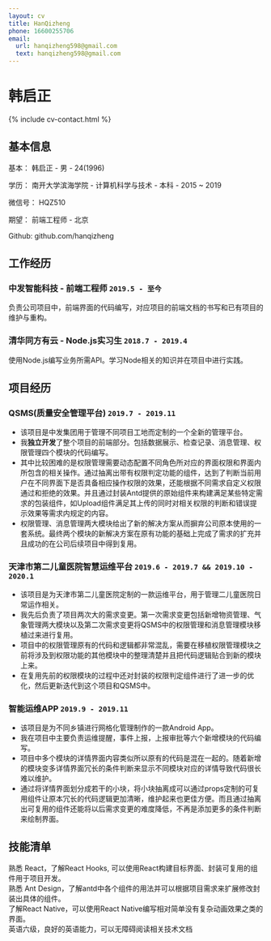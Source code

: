 ```yaml
---
layout: cv
title: HanQizheng
phone: 16600255706
email:
  url: hanqizheng598@gmail.com
  text: hanqizheng598@gmail.com
---
```


# 韩启正

<!--
include contact information from the front matter
Supported arguments:
    - homepage: url, text
    - phone
    - email
-->

{% include cv-contact.html %}

## 基本信息
基本： 韩启正 - 男 - 24(1996)

学历： 南开大学滨海学院 - 计算机科学与技术 - 本科 - 2015 ~ 2019

微信号： HQZ510

期望： 前端工程师 - 北京

Github: github.com/hanqizheng

## 工作经历

### **中发智能科技 - 前端工程师** `2019.5 - 至今`

负责公司项目中，前端界面的代码编写，对应项目的前端文档的书写和已有项目的维护与重构。

### **清华同方有云** - Node.js**实习生** `2018.7 - 2019.4`

使用Node.js编写业务所需API。学习Node相关的知识并在项目中进行实践。

## 项目经历

### **QSMS(质量安全管理平台)** `2019.7 - 2019.11`


- 该项目是中发集团用于管理不同项目工地而定制的一个全新的管理平台。<br>
- 我**独立开发**了整个项目的前端部分。包括数据展示、检查记录、消息管理、权限管理四个模块的代码编写。<br>
- 其中比较困难的是权限管理需要动态配置不同角色所对应的界面权限和界面内所包含的相关操作。通过抽离出带有权限判定功能的组件，达到了判断当前用户在不同界面下是否具备相应操作权限的效果，还能根据不同需求自定义权限通过和拒绝的效果。并且通过封装Antd提供的原始组件来构建满足某些特定需求的包装组件，如Upload组件满足其上传的同时对相关权限的判断和错误提示效果等需求内规定的内容。<br>
- 权限管理、消息管理两大模块给出了新的解决方案从而摒弃公司原本使用的一套系统。最终两个模块的新解决方案在原有功能的基础上完成了需求的扩充并且成功的在公司后续项目中得到复用。<br>


### **天津市第二儿童医院智慧运维平台** `2019.6 - 2019.7 && 2019.10 - 2020.1`

- 该项目是为天津市第二儿童医院定制的一款运维平台，用于管理二儿童医院日常运作相关。<br>
- 我先后负责了项目两次大的需求变更。第一次需求变更包括新增物资管理、气象管理两大模块以及第二次需求变更将QSMS中的权限管理和消息管理模块移植过来进行复用。<br>
- 项目中的权限管理原有的代码和逻辑都非常混乱，需要在移植权限管理模块之前将涉及到权限功能的其他模块中的整理清楚并且把代码逻辑贴合到新的模块上来。<br>
- 在复用先前的权限模块的过程中还对封装的权限判定组件进行了进一步的优化，然后更新迭代到这个项目和QSMS中。<br>


### **智能运维APP** `2019.9 - 2019.11`

- 该项目是为不同乡镇进行网格化管理制作的一款Android App。<br>
- 我在项目中主要负责运维提醒，事件上报，上报审批等六个新增模块的代码编写。<br>
- 项目中多个模块的详情界面内容类似所以原有的代码是混在一起的。随着新增的模块变多详情界面冗长的条件判断来显示不同模块对应的详情导致代码很长难以维护。<br>
- 通过将详情界面划分成若干的小块，将小块抽离成可以通过props定制的可复用组件让原本冗长的代码逻辑更加清晰，维护起来也更佳方便。而且通过抽离出可复用的组件还能将以后需求变更的难度降低，不再是添加更多的条件判断来绘制界面。<br>

## 技能清单

熟悉 React，了解React Hooks, 可以使用React构建目标界面、封装可复用的组件用于项目开发。<br> 
熟悉 Ant Design，了解antd中各个组件的用法并可以根据项目需求来扩展修改封装出具体的组件。<br>
了解React Native，可以使用React Native编写相对简单没有复杂动画效果之类的界面。<br>
英语六级，良好的英语能力，可以无障碍阅读相关技术文档<br>

<!-- ### Footer

Last updated: May 2013 -->
